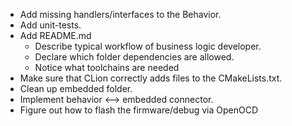 * Add missing handlers/interfaces to the Behavior. 
* Add unit-tests.
* Add README.md
  * Describe typical workflow of business logic developer.
  * Declare which folder dependencies are allowed.
  * Notice what toolchains are needed
* Make sure that CLion correctly adds files to the CMakeLists.txt.
* Clean up embedded folder.
* Implement behavior <--> embedded connector.
* Figure out how to flash the firmware/debug via OpenOCD
